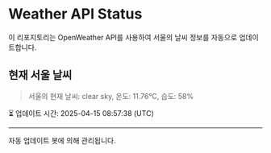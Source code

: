 
# Weather API Status

이 리포지토리는 OpenWeather API를 사용하여 서울의 날씨 정보를 자동으로 업데이트합니다.

## 현재 서울 날씨
> 서울의 현재 날씨: clear sky, 온도: 11.76°C, 습도: 58%

⏳ 업데이트 시간: 2025-04-15 08:57:38 (UTC)

---
자동 업데이트 봇에 의해 관리됩니다.
